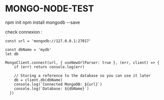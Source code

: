 # MONGO-NODE-TEST

npm init
npm install mongodb --save

check connexion : 
``` const MongoClient = require('mongodb').MongoClient
const url = 'mongodb://127.0.0.1:27017'

const dbName = 'mydb'
let db

MongoClient.connect(url, { useNewUrlParser: true }, (err, client) => {
    if (err) return console.log(err)
  
    // Storing a reference to the database so you can use it later
    db = client.db(dbName)
    console.log(`Connected MongoDB: ${url}`)
    console.log(`Database: ${dbName}`)
  })
  ```

